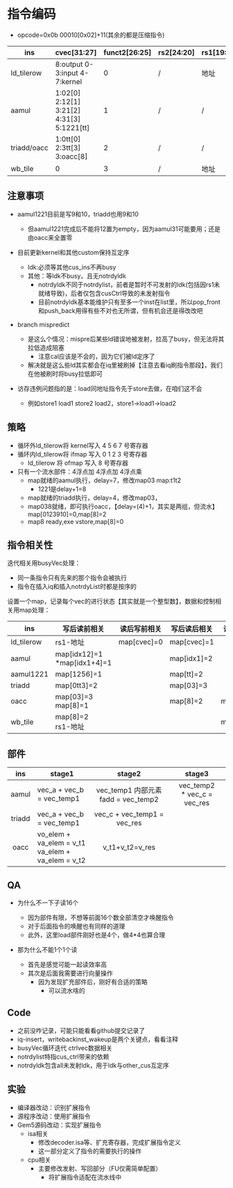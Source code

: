 # 指令编码

* opcode=0x0b 00010[0x02]+11(其余的都是压缩指令)

| ins         | cvec[31:27]                                | funct2[26:25] | rs2[24:20] | rs1[19:15] | funct3[14:12] | rd[11:7] |
| ----------- | ------------------------------------------ | ------------- | ---------- | ---------- | ------------- | -------- |
| ld_tilerow  | 8:output 0-3:input 4-7:kernel              | 0             | /          | 地址       | 010           | /        |
| aamul       | 1:02[0] 2:12[1] 3:21[2] 4:31[3] 5:1221[tt] | 1             | /          | /          | 000           | /        |
| triadd/oacc | 1:0tt[0] 2:3tt[3] 3:oacc[8]                | 2             | /          | /          | 000           | /        |
| wb_tile     | 0                                          | 3             | /          | 地址       | 010           | /        |

## 注意事项

* aamul1221目前是写9和10，triadd也用9和10

  * 但aamul1221完成后不能将12置为empty，因为aamul31可能要用；还是由oacc来全置零
* 目前更新kernel和其他custom保持互定序

  * ldk:必须等其他cus_ins不再busy
  * 其他：等ldk不busy，且无notrdyldk
    * notrdyldk不同于notrdylist，前者是暂时不可发射的ldk(包括因rs1未就绪导致)，后者仅包含cusCtrl导致的未发射指令
    * 目前notrdyldk基本能维护只有至多一个inst在list里，所以pop_front和push_back用得有些不对也无所谓，但有机会还是得改改吧
* branch mispredict

  * 是这么个情况：mispre后某些ld错误地被发射，拉高了busy，但无法将其拉低造成阻塞
    * 注意cal应该是不会的，因为它们被ld定序了
  * 解决就是这么些ld其实都会在iq里被刷掉【注意去看iq刷指令那段】，我们在他被刷时将busy拉低即可
* 访存违例问题指的是：load同地址指令先于store去做，在咱们这不会

  * 例如store1 load1 store2 load2，store1->load1->load2

## 策略

* 循环外ld_tilerow将 kernel写入 4 5 6 7 号寄存器
* 循环内ld_tilerow将 ifmap 写入 0 1 2 3 号寄存器
  * ld_tilerow   将 ofmap 写入     8	  号寄存器
* 只有一个流水部件：4浮点加 4浮点加 4浮点乘
  * map就绪的aamul执行，delay=7，修改map03 map:t1t2
    * 1221是delay+1=8
  * map就绪的triadd执行，delay=4，修改map03，
  * map038就绪，即可执行oacc，【delay=(4)+1，其实是两组，但流水】map[0123910]=0,map[8]=2
  * map8 ready,exe vstore,map[8]=0

## 指令相关性

迭代相关用busyVec处理：

* 同一条指令只有先来的那个指令会被执行
* 指令在插入iq和插入notrdyList时都是按序的

设置一个map，记录每个vec的进行状态【其实就是一个整型数】，数据和控制相关用map处理：

| ins        | 写后读前相关                     | 读后写前相关 | 写后读后相关 | 读后写后相关 |
| ---------- | -------------------------------- | ------------ | ------------ | ------------ |
| ld_tilerow | rs1-地址                         | map[cvec]=0  | map[cvec]=1  |              |
| aamul      | map[idx12]=1<br />*map[idx1+4]=1 |              | map[idx1]=2  |              |
| aamul1221  | map[1256]=1                      |              | map[tt]=2    |              |
| triadd     | map[0tt3]=2                      |              | map[03]=3    |              |
| oacc       | map[03]=3<br />map[8]=1          |              | map[8]=2     | map[0123]=0  |
| wb_tile    | map[8]=2<br />rs1-地址           |              |              | map[8]=0     |

## 部件

|  ins  | stage1                                                 |               stage2               |            stage3            |
| :----: | ------------------------------------------------------ | :---------------------------------: | :--------------------------: |
| aamul | vec_a + vec_b = vec_temp1                             | vec_temp1 内部元素 fadd = vec_temp2 | vec_temp2 * vec_c = vec_res |
| triadd | vec_a + vec_b = vec_temp1                             |    vec_c + vec_temp1 = vec_res    |                              |
|  oacc  | vo_elem + va_elem = v_t1<br />va_elem + va_elem = v_t2 |           v_t1+v_t2=v_res           |                              |

## QA

* 为什么不一下子读16个

  * 因为部件有限，不想等前面16个数全部清空才唤醒指令
  * 对于后面指令的唤醒也有同样的道理
  * 此外，这里load部件刚好也是4个，做4*4也算合理
* 那为什么不能1个1个读

  * 首先是感觉可能一起读效率高
  * 其次是后面我需要进行向量操作
    * 因为发现扩充部件后，刚好有合适的策略
      * 可以流水啥的

## Code

* 之前没咋记录，可能只能看看github提交记录了
* iq-insert，writebackinst_wakeup是两个关键点，看看注释
* busyVec循环迭代	ctrlvec数据相关
* notrdylist特指cus_ctrl带来的依赖
* notrdyldk包含all未发射ldk，用于ldk与other_cus互定序

## 实验

* 编译器改动：识别扩展指令
* 源程序改动：使用扩展指令
* Gem5源码改动：实现扩展指令
  * isa相关
    * 修改decoder.isa等、扩充寄存器，完成扩展指令定义
    * 这一部分定义了指令的需要执行的操作
  * cpu相关
    * 主要修改发射、写回部分（FU仅需简单配置）
      * 将扩展指令适配在流水线中
